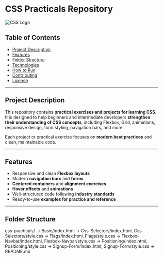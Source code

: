 # CSS Practicals Repository

![CSS Logo](https://upload.wikimedia.org/wikipedia/commons/d/d5/CSS3_logo_and_wordmark.svg)

## Table of Contents
- [Project Description](#project-description)
- [Features](#features)
- [Folder Structure](#folder-structure)
- [Technologies](#technologies)
- [How to Run](#how-to-run)
- [Contributing](#contributing)
- [License](#license)

---

## Project Description
This repository contains **practical exercises and projects for learning CSS**.  
It is designed to help beginners and intermediate developers **strengthen their understanding of CSS concepts**, including Flexbox, Grid, animations, responsive design, form styling, navigation bars, and more.  

Each project or practical exercise focuses on **modern best practices** and clean, maintainable code.

---

## Features
- Responsive and clean **Flexbox layouts**
- Modern **navigation bars** and **forms**
- **Centered containers** and **alignment exercises**
- **Hover effects** and **animations**
- Well-structured code following **industry standards**
- Ready-to-use **examples for practice and reference**

---

## Folder Structure

css-practicals/ → Basic/index.html → Css-Selectors/index.html, Css-Selectors/style.css → Flags/index.html, Flags/style.css → Flexbox-Navbar/index.html, Flexbox-Navbar/style.css → Positioning/index.html, Positioning/style.css → Signup-Form/index.html, Signup-Form/style.css → README.md



